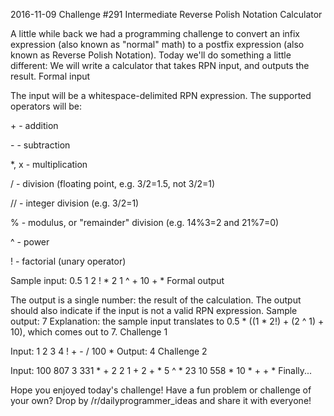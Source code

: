 2016-11-09 Challenge #291 Intermediate Reverse Polish Notation Calculator

A little while back we had a programming challenge to convert an infix expression (also known as "normal" math) to a postfix expression (also known as Reverse Polish Notation). Today we'll do something a little different: We will write a calculator that takes RPN input, and outputs the result.
Formal input

The input will be a whitespace-delimited RPN expression. The supported operators will be:

\+ - addition


\- - subtraction

*, x - multiplication

/ - division (floating point, e.g. 3/2=1.5, not 3/2=1)

// - integer division (e.g. 3/2=1)

% - modulus, or "remainder" division (e.g. 14%3=2 and 21%7=0)

^ - power

! - factorial (unary operator)

Sample input:
0.5 1 2 ! * 2 1 ^ + 10 + *
Formal output

The output is a single number: the result of the calculation. The output should also indicate if the input is not a valid RPN expression.
Sample output:
7
Explanation: the sample input translates to 0.5 * ((1 * 2!) + (2 ^ 1) + 10), which comes out to 7.
Challenge 1

Input: 1 2 3 4 ! + - / 100 *
Output: 4
Challenge 2

Input: 100 807 3 331 * + 2 2 1 + 2 + * 5 ^ * 23 10 558 * 10 * + + *
Finally...

Hope you enjoyed today's challenge! Have a fun problem or challenge of your own? Drop by /r/dailyprogrammer_ideas and share it with everyone!
